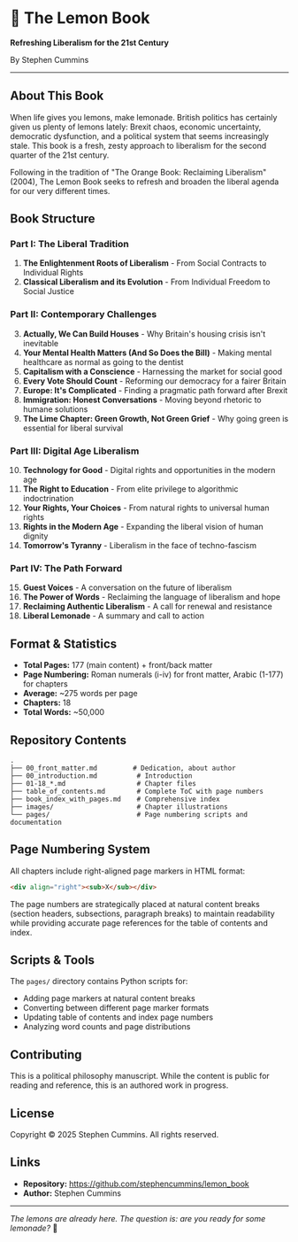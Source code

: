 # 🍋 The Lemon Book

**Refreshing Liberalism for the 21st Century**

By Stephen Cummins

---

## About This Book

When life gives you lemons, make lemonade. British politics has certainly given us plenty of lemons lately: Brexit chaos, economic uncertainty, democratic dysfunction, and a political system that seems increasingly stale. This book is a fresh, zesty approach to liberalism for the second quarter of the 21st century.

Following in the tradition of "The Orange Book: Reclaiming Liberalism" (2004), The Lemon Book seeks to refresh and broaden the liberal agenda for our very different times.

## Book Structure

### Part I: The Liberal Tradition
1. **The Enlightenment Roots of Liberalism** - From Social Contracts to Individual Rights
2. **Classical Liberalism and its Evolution** - From Individual Freedom to Social Justice

### Part II: Contemporary Challenges
3. **Actually, We Can Build Houses** - Why Britain's housing crisis isn't inevitable
4. **Your Mental Health Matters (And So Does the Bill)** - Making mental healthcare as normal as going to the dentist
5. **Capitalism with a Conscience** - Harnessing the market for social good
6. **Every Vote Should Count** - Reforming our democracy for a fairer Britain
7. **Europe: It's Complicated** - Finding a pragmatic path forward after Brexit
8. **Immigration: Honest Conversations** - Moving beyond rhetoric to humane solutions
9. **The Lime Chapter: Green Growth, Not Green Grief** - Why going green is essential for liberal survival

### Part III: Digital Age Liberalism
10. **Technology for Good** - Digital rights and opportunities in the modern age
11. **The Right to Education** - From elite privilege to algorithmic indoctrination
12. **Your Rights, Your Choices** - From natural rights to universal human rights
13. **Rights in the Modern Age** - Expanding the liberal vision of human dignity
14. **Tomorrow's Tyranny** - Liberalism in the face of techno-fascism

### Part IV: The Path Forward
15. **Guest Voices** - A conversation on the future of liberalism
16. **The Power of Words** - Reclaiming the language of liberalism and hope
17. **Reclaiming Authentic Liberalism** - A call for renewal and resistance
18. **Liberal Lemonade** - A summary and call to action

## Format & Statistics

- **Total Pages:** 177 (main content) + front/back matter
- **Page Numbering:** Roman numerals (i-iv) for front matter, Arabic (1-177) for chapters
- **Average:** ~275 words per page
- **Chapters:** 18
- **Total Words:** ~50,000

## Repository Contents

```
.
├── 00_front_matter.md         # Dedication, about author
├── 00_introduction.md          # Introduction
├── 01-18_*.md                  # Chapter files
├── table_of_contents.md        # Complete ToC with page numbers
├── book_index_with_pages.md    # Comprehensive index
├── images/                     # Chapter illustrations
└── pages/                      # Page numbering scripts and documentation
```

## Page Numbering System

All chapters include right-aligned page markers in HTML format:
```html
<div align="right"><sub>X</sub></div>
```

The page numbers are strategically placed at natural content breaks (section headers, subsections, paragraph breaks) to maintain readability while providing accurate page references for the table of contents and index.

## Scripts & Tools

The `pages/` directory contains Python scripts for:
- Adding page markers at natural content breaks
- Converting between different page marker formats
- Updating table of contents and index page numbers
- Analyzing word counts and page distributions

## Contributing

This is a political philosophy manuscript. While the content is public for reading and reference, this is an authored work in progress.

## License

Copyright © 2025 Stephen Cummins. All rights reserved.

## Links

- **Repository:** https://github.com/stephencummins/lemon_book
- **Author:** Stephen Cummins

---

*The lemons are already here. The question is: are you ready for some lemonade?* 🍋

<div style="page-break-after: always;"></div>
